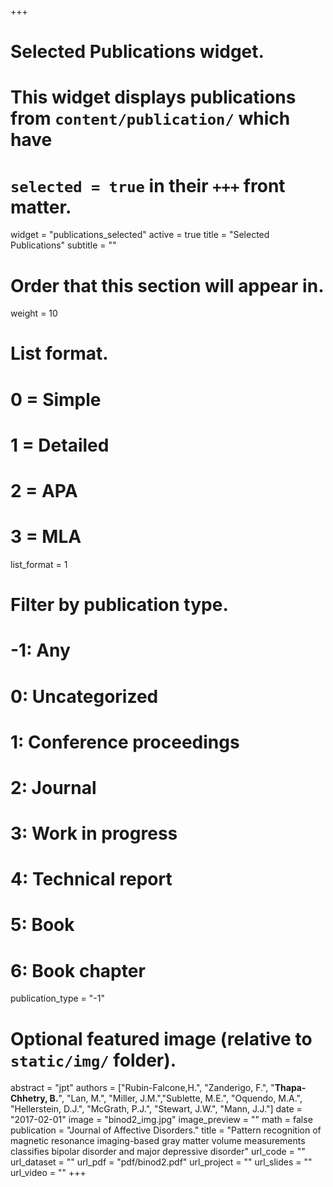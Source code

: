 +++
# Selected Publications widget.
# This widget displays publications from `content/publication/` which have
# `selected = true` in their `+++` front matter.
widget = "publications_selected"
active = true
title = "Selected Publications"
subtitle = ""

# Order that this section will appear in.
weight = 10

# List format.
#   0 = Simple
#   1 = Detailed
#   2 = APA
#   3 = MLA
list_format = 1

# Filter by publication type.
# -1: Any
#  0: Uncategorized
#  1: Conference proceedings
#  2: Journal
#  3: Work in progress
#  4: Technical report
#  5: Book
#  6: Book chapter
publication_type = "-1"

# Optional featured image (relative to `static/img/` folder).
abstract = "jpt"
authors = ["Rubin-Falcone,H.", "Zanderigo, F.", "**Thapa-Chhetry, B.**", "Lan, M.", "Miller, J.M.","Sublette, M.E.", "Oquendo, M.A.", "Hellerstein, D.J.", "McGrath, P.J.", "Stewart, J.W.", "Mann, J.J."]
date = "2017-02-01"
image = "binod2_img.jpg"
image_preview = "" 
math = false
publication = "Journal of Affective Disorders."
title = "Pattern recognition of magnetic resonance imaging-based gray matter volume measurements classifies bipolar disorder and major depressive disorder"
url_code = ""
url_dataset = ""
url_pdf = "pdf/binod2.pdf"
url_project = ""
url_slides = ""
url_video = ""
+++

